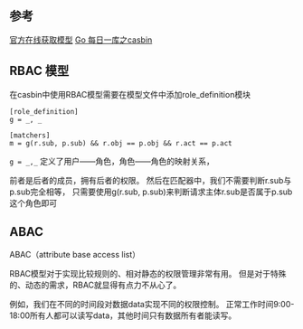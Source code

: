 ## 参考
[官方在线获取模型](https://casbin.org/en/editor)
[Go 每日一库之casbin](https://juejin.cn/post/6844904191257739277)


## RBAC 模型

在casbin中使用RBAC模型需要在模型文件中添加role_definition模块
```
[role_definition]
g = _, _

[matchers]
m = g(r.sub, p.sub) && r.obj == p.obj && r.act == p.act
```

`g = _,_`
定义了用户——角色，角色——角色的映射关系，

前者是后者的成员，拥有后者的权限。
然后在匹配器中，我们不需要判断r.sub与p.sub完全相等，
只需要使用g(r.sub, p.sub)来判断请求主体r.sub是否属于p.sub这个角色即可

## ABAC

ABAC（attribute base access list）

RBAC模型对于实现比较规则的、相对静态的权限管理非常有用。
但是对于特殊的、动态的需求，RBAC就显得有点力不从心了。

例如，我们在不同的时间段对数据data实现不同的权限控制。
正常工作时间9:00-18:00所有人都可以读写data，其他时间只有数据所有者能读写。
